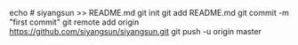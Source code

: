 echo # siyangsun >> README.md
git init
git add README.md
git commit -m "first commit"
git remote add origin https://github.com/siyangsun/siyangsun.git
git push -u origin master
